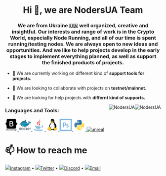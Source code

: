 <h1 align="center">Hi 👋, we are NodersUA Team</h1>
<h3 align="center">We are from Ukraine 🇺🇦 well organized, creative and insightful. Our interests and range of work is in the Crypto World, especially Node Running, and all of our time is spent running/testing nodes. We are always open to new ideas and opportunities. And we like to help projects develop in the early stages to implement everything planned, as well as support the finished products of projects.</h3>

- 🔭 We are currently working on different kind of **support tools for projects.**

- 👯 We are looking to collaborate with projects on **testnet/mainnet.**

- 🤝 We are looking for help projects with **differnt kind of supports.**

<p><img align="right" src="https://github-readme-stats.vercel.app/api?username=NodersUA&hide=issues&show_icons=true&hide_border=true&count_private=true&theme=merko&locale=en" alt="NodersUA" /></p>

<p><img align="right" src="https://github-readme-streak-stats.herokuapp.com/?user=NodersUA&" alt="NodersUA" /></p>




<h3 align="left">Languages and Tools:</h3>

<p align="left"> 
  <a href="https://getbootstrap.com" target="_blank" rel="noreferrer"> <img src="https://raw.githubusercontent.com/devicons/devicon/master/icons/bootstrap/bootstrap-plain-wordmark.svg" alt="bootstrap" width="40" height="40"/> </a> 
  <a href="https://www.docker.com/" target="_blank" rel="noreferrer"> <img src="https://raw.githubusercontent.com/devicons/devicon/master/icons/docker/docker-original-wordmark.svg" alt="docker" width="40" height="40"/> </a> 
  <a href="https://www.java.com" target="_blank" rel="noreferrer"> <img src="https://raw.githubusercontent.com/devicons/devicon/master/icons/java/java-original.svg" alt="java" width="40" height="40"/> </a> 
  <a href="https://www.linux.org/" target="_blank" rel="noreferrer"> <img src="https://raw.githubusercontent.com/devicons/devicon/master/icons/linux/linux-original.svg" alt="linux" width="40" height="40"/> </a> 
  <a href="https://www.photoshop.com/en" target="_blank" rel="noreferrer"> <img src="https://raw.githubusercontent.com/devicons/devicon/master/icons/photoshop/photoshop-line.svg" alt="photoshop" width="40" height="40"/> </a> 
  <a href="https://www.python.org" target="_blank" rel="noreferrer"> <img src="https://raw.githubusercontent.com/devicons/devicon/master/icons/python/python-original.svg" alt="python" width="40" height="40"/> </a> 
  <a href="https://unrealengine.com/" target="_blank" rel="noreferrer"> <img src="https://raw.githubusercontent.com/kenangundogan/fontisto/036b7eca71aab1bef8e6a0518f7329f13ed62f6b/icons/svg/brand/unreal-engine.svg" alt="unreal" width="40" height="40"/> </a> 
</p>

<h1 align="left"> 📫 How to reach me</h1>

 <p align="left">
  <a href="https://www.instagram.com//"><img src="https://img.icons8.com/color/96/000000/instagram.png" height="16"/>Instagram</a> •
  <a href="https://twitter.com/NodersUA"><img src="https://img.icons8.com/color/96/000000/twitter-circled.png" height="16"/>Twitter</a> •
  <a href="https://discord.com/channels/https://discord.gg/QBsNP5Mf"><img src="https://img.icons8.com/color/96/000000/discord.png" height="16"/>Discord</a> •
  <a href="mailto:nodersua@gmail.com"><img src="https://img.icons8.com/color/96/000000/email.png" height="16"/>Email</a>
</p>

<!---
NodersUA/NodersUA is a ✨ special ✨ repository because its `README.md` (this file) appears on your GitHub profile.
You can click the Preview link to take a look at your changes.
--->

